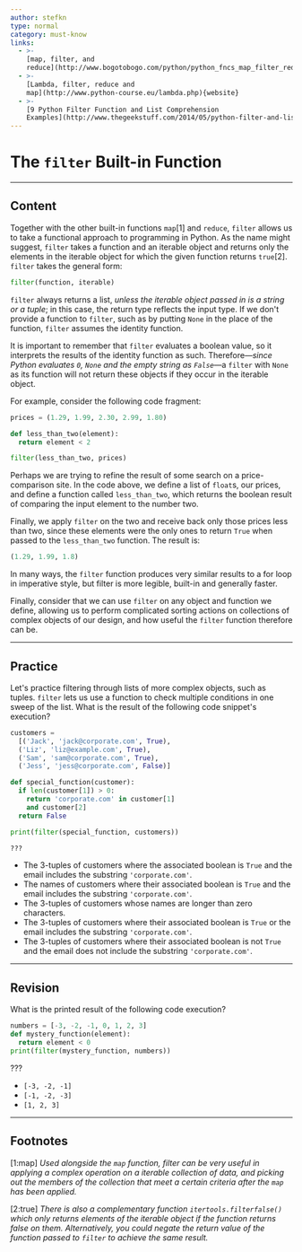 ```yaml
---
author: stefkn
type: normal
category: must-know
links:
  - >-
    [map, filter, and
    reduce](http://www.bogotobogo.com/python/python_fncs_map_filter_reduce.php){website}
  - >-
    [Lambda, filter, reduce and
    map](http://www.python-course.eu/lambda.php){website}
  - >-
    [9 Python Filter Function and List Comprehension
    Examples](http://www.thegeekstuff.com/2014/05/python-filter-and-list){website}
---
```


# The `filter` Built-in Function


---

## Content

Together with the other built-in functions `map`[1] and `reduce`, `filter` allows us to take a functional approach to programming in Python. As the name might suggest, `filter` takes a function and an iterable object and returns only the elements in the iterable object for which the given function returns `true`[2]. `filter` takes the general form:

```python
filter(function, iterable)
```

`filter` always returns a list, *unless the iterable object passed in is a string or a tuple*; in this case, the return type reflects the input type. If we don't provide a function to `filter`, such as by putting `None` in the place of the function, `filter` assumes the identity function.

It is important to remember that `filter` evaluates a boolean value, so it interprets the results of the identity function as such. Therefore—*since Python evaluates `0`, `None` and the empty string as `False`*—a `filter` with `None` as its function will not return these objects if they occur in the iterable object.

For example, consider the following code fragment:

```python
prices = (1.29, 1.99, 2.30, 2.99, 1.80)

def less_than_two(element):
  return element < 2

filter(less_than_two, prices)
```

Perhaps we are trying to refine the result of some search on a price-comparison site. In the code above, we define a list of `float`s, our prices, and define a function called `less_than_two`, which returns the boolean result of comparing the input element to the number two.

Finally, we apply `filter` on the two and receive back only those prices less than two, since these elements were the only ones to return `True` when passed to the `less_than_two` function. The result is:

```python
(1.29, 1.99, 1.8)
```

In many ways, the `filter` function produces very similar results to a for loop in imperative style, but filter is more legible, built-in and generally faster.

Finally, consider that we can use `filter` on any object and function we define, allowing us to perform complicated sorting actions on collections of complex objects of our design, and how useful the `filter` function therefore can be.


---

## Practice

Let's practice filtering through lists of more complex objects, such as tuples. `filter` lets us use a function to check multiple conditions in one sweep of the list. What is the result of the following code snippet's execution?

```python
customers =
  [('Jack', 'jack@corporate.com', True),
  ('Liz', 'liz@example.com', True),
  ('Sam', 'sam@corporate.com', True),
  ('Jess', 'jess@corporate.com', False)]

def special_function(customer):
  if len(customer[1]) > 0:
    return 'corporate.com' in customer[1]
    and customer[2]
  return False

print(filter(special_function, customers))

???
```

* The 3-tuples of customers where the associated boolean is `True` and the email includes the substring `'corporate.com'`.
* The names of customers where their associated boolean is `True` and the email includes the substring `'corporate.com'`.
* The 3-tuples of customers whose names are longer than zero characters.
* The 3-tuples of customers where their associated boolean is `True` or the email includes the substring `'corporate.com'`.
* The 3-tuples of customers where their associated boolean is not `True` and the email does not include the substring `'corporate.com'`.


---

## Revision

What is the printed result of the following code execution?

```python
numbers = [-3, -2, -1, 0, 1, 2, 3]
def mystery_function(element):
  return element < 0
print(filter(mystery_function, numbers))
```

???

* `[-3, -2, -1]`
* `[-1, -2, -3]`
* `[1, 2, 3]`


---

## Footnotes

[1:map]
*Used alongside the `map` function, filter can be very useful in applying a complex operation on a iterable collection of data, and picking out the members of the collection that meet a certain criteria after the `map` has been applied.*

[2:true]
*There is also a complementary function `itertools.filterfalse()` which only returns elements of the iterable object if the function returns false on them. Alternatively, you could negate the return value of the function passed to `filter` to achieve the same result.*
